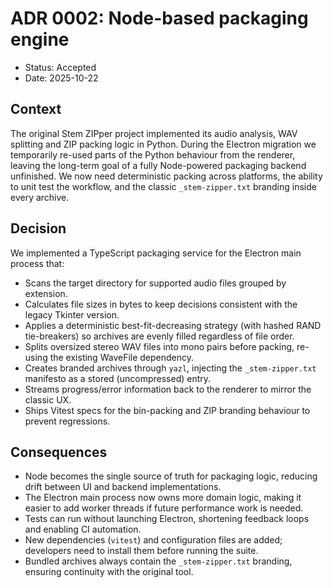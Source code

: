 # ADR 0002: Node-based packaging engine

- Status: Accepted
- Date: 2025-10-22

## Context

The original Stem ZIPper project implemented its audio analysis, WAV splitting and ZIP packing logic in Python. During the Electron migration we temporarily re-used parts of the Python behaviour from the renderer, leaving the long-term goal of a fully Node-powered packaging backend unfinished. We now need deterministic packing across platforms, the ability to unit test the workflow, and the classic `_stem-zipper.txt` branding inside every archive.

## Decision

We implemented a TypeScript packaging service for the Electron main process that:

- Scans the target directory for supported audio files grouped by extension.
- Calculates file sizes in bytes to keep decisions consistent with the legacy Tkinter version.
- Applies a deterministic best-fit-decreasing strategy (with hashed RAND tie-breakers) so archives are evenly filled regardless of file order.
- Splits oversized stereo WAV files into mono pairs before packing, re-using the existing WaveFile dependency.
- Creates branded archives through `yazl`, injecting the `_stem-zipper.txt` manifesto as a stored (uncompressed) entry.
- Streams progress/error information back to the renderer to mirror the classic UX.
- Ships Vitest specs for the bin-packing and ZIP branding behaviour to prevent regressions.

## Consequences

- Node becomes the single source of truth for packaging logic, reducing drift between UI and backend implementations.
- The Electron main process now owns more domain logic, making it easier to add worker threads if future performance work is needed.
- Tests can run without launching Electron, shortening feedback loops and enabling CI automation.
- New dependencies (`vitest`) and configuration files are added; developers need to install them before running the suite.
- Bundled archives always contain the `_stem-zipper.txt` branding, ensuring continuity with the original tool.
